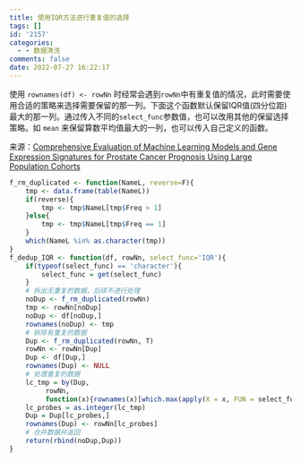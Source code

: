 ```yaml
---
title: 使用IQR方法进行重复值的选择
tags: []
id: '2157'
categories:
  - - 数据清洗
comments: false
date: 2022-07-27 16:22:17
---
```


使用 `rownames(df) <- rowNn` 时经常会遇到`rowNn`中有重复值的情况，此时需要使用合适的策略来选择需要保留的那一列。下面这个函数默认保留IQR值(四分位距)最大的那一列。通过传入不同的`select_func`参数值，也可以改用其他的保留选择策略。如 `mean` 来保留算数平均值最大的一列，也可以传入自己定义的函数。

来源：[Comprehensive Evaluation of Machine Learning Models and Gene Expression Signatures for Prostate Cancer Prognosis Using Large Population Cohorts](https://doi.org/10.1158/0008-5472.CAN-21-3074)

```R
f_rm_duplicated <- function(NameL, reverse=F){
    tmp <- data.frame(table(NameL))
    if(reverse){
        tmp <- tmp$NameL[tmp$Freq > 1]
    }else{
        tmp <- tmp$NameL[tmp$Freq == 1]
    }
    which(NameL %in% as.character(tmp))
}
f_dedup_IQR <- function(df, rowNn, select_func='IQR'){
    if(typeof(select_func) == 'character'){
        select_func = get(select_func)
    }
    # 拆出无重复的数据，后续不进行处理
    noDup <- f_rm_duplicated(rowNn)
    tmp <- rowNn[noDup]
    noDup <- df[noDup,]
    rownames(noDup) <- tmp
    # 拆除有重复的数据
    Dup <- f_rm_duplicated(rowNn, T)
    rowNn <- rowNn[Dup]
    Dup <- df[Dup,]
    rownames(Dup) <- NULL
    # 处理重复的数据
    lc_tmp = by(Dup,
         rowNn,
         function(x){rownames(x)[which.max(apply(X = x, FUN = select_func, MARGIN = 1))]})
    lc_probes = as.integer(lc_tmp)
    Dup = Dup[lc_probes,]
    rownames(Dup) <- rowNn[lc_probes]
    # 合并数据并返回
    return(rbind(noDup,Dup))
}
```